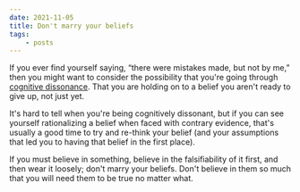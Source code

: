 ```yaml
---
date: 2021-11-05
title: Don't marry your beliefs
tags:
    - posts
---
```


If you ever find yourself saying, “there were mistakes made, but not by me,” then you might want to consider the possibility that you're going through [cognitive dissonance](https://en.wikipedia.org/wiki/Cognitive_dissonance). That you are holding on to a belief you aren't ready to give up, not just yet.

It's hard to tell when you're being cognitively dissonant, but if you can see yourself rationalizing a belief when faced with contrary evidence, that's usually a good time to try and re-think your belief (and your assumptions that led you to having that belief in the first place).

If you must believe in something, believe in the falsifiability of it first, and then wear it loosely; don't marry your beliefs. Don't believe in them so much that you will need them to be true no matter what.
